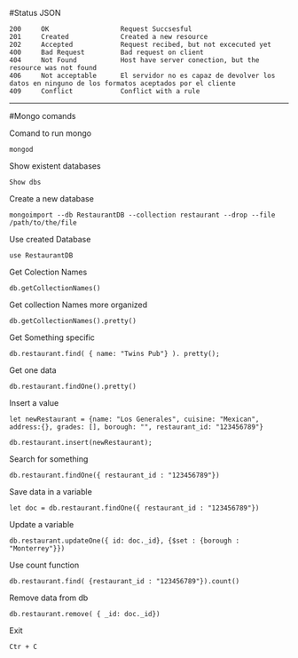 #Status JSON

	200 	OK					Request Succsesful	
	201 	Created				Created a new resource
	202		Accepted			Request recibed, but not excecuted yet
	400 	Bad Request 		Bad request on client
	404  	Not Found			Host have server conection, but the resource was not found 
	406 	Not acceptable		El servidor no es capaz de devolver los datos en ninguno de los formatos aceptados por el cliente
	409		Conflict 			Conflict with a rule 
____________________________________________________________________________________________________________________________

#Mongo comands
	
Comand to run mongo
	
	mongod

Show existent databases

	Show dbs

Create a new database

	mongoimport --db RestaurantDB --collection restaurant --drop --file /path/to/the/file

Use created Database

	use RestaurantDB

Get Colection Names

	db.getCollectionNames()

Get collection Names more organized

	db.getCollectionNames().pretty()

Get Something specific

	db.restaurant.find( { name: "Twins Pub"} ). pretty();

Get one data

	db.restaurant.findOne().pretty()

Insert a value
	
	let newRestaurant = {name: "Los Generales", cuisine: "Mexican", address:{}, grades: [], borough: "", restaurant_id: "123456789"}
	
	db.restaurant.insert(newRestaurant);		

Search for something

	db.restaurant.findOne({ restaurant_id : "123456789"})

Save data in a variable

	let doc = db.restaurant.findOne({ restaurant_id : "123456789"})

Update a variable

	db.restaurant.updateOne({ id: doc._id}, {$set : {borough : "Monterrey"}})	

Use count function

	db.restaurant.find( {restaurant_id : "123456789"}).count()

Remove data from db

	db.restaurant.remove( { _id: doc._id})

Exit

	Ctr + C	